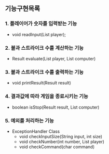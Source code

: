## 기능구현목록
### 1. 플레이어가 숫자를 입력받는 기능
- void readInput(List<Integer> player);

### 2. 볼과 스트라이크 수를 계산하는 기능
- Result evaluate(List<Integer> player, List<Integer> computer)

### 3. 볼과 스트라이크 수를 출력하는 기능
- void printResult(Result result)

### 4. 결과값에 따라 게임을 종료시키는 기능
- boolean isStop(Result result, List<Integer> computer)

### 5. 예외를 처리하는 기능
- ExceptionHandler Class
  - void checkInputSize(String input, int size)
  - void checkNumber(int number, List<Integer> player)
  - void checkCommand(char command)